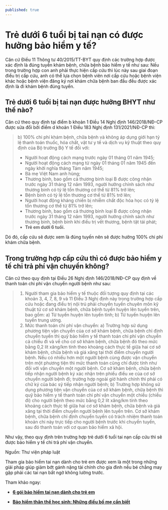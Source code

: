 ```yaml
---
published: true
---
```


# Trẻ dưới 6 tuổi bị tai nạn có được hưởng bảo hiểm y tế?

Căn cứ Điều 11 Thông tư 40/2015/TT-BYT quy định các trường hợp được xác định là đúng tuyến khám bệnh, chữa bệnh bảo hiểm y tế như sau: Nếu trong trường hợp con anh phải thực hiện cấp cứu thì lúc này sau giai đoạn điều trị cấp cứu, anh có thể lựa chọn bệnh viên nơi cấp cứu hoặc bệnh viện khác hoặc bệnh viện đăng ký nơi khám chữa bệnh ban đầu đều được xác định là đi khám bệnh đúng tuyến.

## Trẻ dưới 6 tuổi bị tai nạn được hưởng BHYT như thế nào?

Căn cứ theo quy định tại điểm b khoản 1 Điều 14 Nghị định 146/2018/NĐ-CP được sửa đổi bởi điểm d khoản 1 Điều 183 Nghị định 131/2021/NĐ-CP thì: 

> b) 100% chi phí khám bệnh, chữa bệnh và không áp dụng giới hạn tỷ lệ thanh toán thuốc, hóa chất, vật tư y tế và dịch vụ kỹ thuật theo quy định của Bộ trưởng Bộ Y tế đối với:
> - Người hoạt động cách mạng trước ngày 01 tháng 01 năm 1945;
> - Người hoạt động cách mạng từ ngày 01 tháng 01 năm 1945 đến ngày khởi nghĩa tháng Tám năm 1945;
> - Bà mẹ Việt Nam anh hùng;
> - Thương binh, bao gồm cả thương binh loại B được công nhận trước ngày 31 tháng 12 năm 1993, người hưởng chính sách như thương binh có tỷ lệ tổn thương cơ thể từ 81% trở lên;
> - Bệnh binh có tỷ lệ tổn thương cơ thể từ 81% trở lên;
> - Người hoạt động kháng chiến bị nhiễm chất độc hóa học có tỷ lệ tổn thương cơ thể từ 81% trở lên;
> - Thương binh, bao gồm cả thương binh loại B được công nhận trước ngày 31 tháng 12 năm 1993, người hưởng chính sách như thương binh, bệnh binh khi điều trị vết thương, bệnh tật tái phát;
> - **Trẻ em dưới 6 tuổi.**

Dó đó, cấp cứu sẽ được xem là đúng tuyến nên sẽ được hưởng 100% chi phí khám chữa bệnh.

## Trong trường hợp cấp cứu thì có được bảo hiểm y tế chi trả phí vận chuyển không?

Căn cứ theo quy định tại Điều 26 Nghị định 146/2018/NĐ-CP quy định về thanh toán chi phí vận chuyển người bệnh như sau:

> 1. Người tham gia bảo hiểm y tế thuộc đối tượng quy định tại các khoản 3, 4, 7, 8, 9 và 11 Điều 3 Nghị định này trong trường hợp cấp cứu hoặc đang điều trị nội trú phải chuyển tuyến chuyên môn kỹ thuật từ cơ sở khám bệnh, chữa bệnh tuyến huyện lên tuyến trên, bao gồm:
a) Từ tuyến huyện lên tuyến tỉnh;
b) Từ tuyến huyện lên tuyến trung ương.
> 2. Mức thanh toán chi phí vận chuyển:
a) Trường hợp sử dụng phương tiện vận chuyển của cơ sở khám bệnh, chữa bệnh chỉ định chuyển tuyến thì quỹ bảo hiểm y tế thanh toán chi phí vận chuyển cả chiều đi và về cho cơ sở khám bệnh, chữa bệnh đó theo mức bằng 0,2 lít xăng/km tính theo khoảng cách thực tế giữa hai cơ sở khám bệnh, chữa bệnh và giá xăng tại thời điểm chuyển người bệnh. Nếu có nhiều hơn một người bệnh cùng được vận chuyển trên một phương tiện thì mức thanh toán cũng chỉ được tính như đối với vận chuyển một người bệnh. Cơ sở khám bệnh, chữa bệnh tiếp nhận người bệnh ký xác nhận trên phiếu điều xe của cơ sở chuyển người bệnh đi; trường hợp ngoài giờ hành chính thì phải có chữ ký của bác sỹ tiếp nhận người bệnh;
b) Trường hợp không sử dụng phương tiện vận chuyển của cơ sở khám bệnh, chữa bệnh thì quỹ bảo hiểm y tế thanh toán chi phí vận chuyển một chiều (chiều đi) cho người bệnh theo mức bằng 0,2 lít xăng/km tính theo khoảng cách thực tế giữa hai cơ sở khám bệnh, chữa bệnh và giá xăng tại thời điểm chuyển người bệnh lên tuyến trên. Cơ sở khám bệnh, chữa bệnh chỉ định chuyển tuyến có trách nhiệm thanh toán khoản chi này trực tiếp cho người bệnh trước khi chuyển tuyến, sau đó thanh toán với cơ quan bảo hiểm xã hội.

Như vậy, theo quy định trên trường hợp trẻ dưới 6 tuổi tai nạn cấp cứu thì sẽ được bảo hiểm y tế chi trả phí vận chuyển.

Nguồn: Thư viện pháp luật

Tham gia bảo hiểm tai nạn dành cho trẻ em được xem là một trong những giải pháp giúp giảm bớt gánh nặng tài chính cho gia đình nếu bé chẳng may gặp phải các tai nạn bất ngờ không lường trước.

Tham khảo ngay: 

- **[6 gói bảo hiểm tai nạn dành cho trẻ em](https://gobowtie.com/vn/vi/blog/goi-bao-hiem-tai-nan-danh-cho-tre-em/ "6 gói bảo hiểm tai nạn dành cho trẻ em")**

- **[Bảo hiểm thân thể học sinh: Những điều bố mẹ cần biết](https://gobowtie.com/vn/vi/blog/bao-hiem-than-the-hoc-sinh/ "Bảo hiểm thân thể học sinh: Những điều bố mẹ cần biết")**

